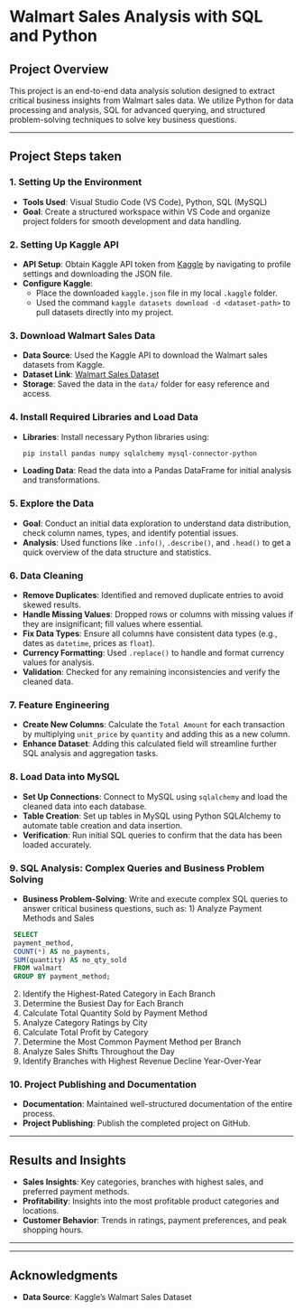# Walmart Sales Analysis with SQL and Python

## Project Overview




This project is an end-to-end data analysis solution designed to extract critical business insights from Walmart sales data. We utilize Python for data processing and analysis, SQL for advanced querying, and structured problem-solving techniques to solve key business questions. 

---

## Project Steps taken

### 1. Setting Up the Environment
   - **Tools Used**: Visual Studio Code (VS Code), Python, SQL (MySQL)
   - **Goal**: Create a structured workspace within VS Code and organize project folders for smooth development and data handling.

### 2. Setting Up Kaggle API
   - **API Setup**: Obtain Kaggle API token from [Kaggle](https://www.kaggle.com/) by navigating to profile settings and downloading the JSON file.
   - **Configure Kaggle**: 
      - Place the downloaded `kaggle.json` file in my local `.kaggle` folder.
      - Used the command `kaggle datasets download -d <dataset-path>` to pull datasets directly into my project.

### 3. Download Walmart Sales Data
   - **Data Source**: Used the Kaggle API to download the Walmart sales datasets from Kaggle.
   - **Dataset Link**: [Walmart Sales Dataset](https://www.kaggle.com/najir0123/walmart-10k-sales-datasets)
   - **Storage**: Saved the data in the `data/` folder for easy reference and access.

### 4. Install Required Libraries and Load Data
   - **Libraries**: Install necessary Python libraries using:
     ```bash
     pip install pandas numpy sqlalchemy mysql-connector-python 
     ```
   - **Loading Data**: Read the data into a Pandas DataFrame for initial analysis and transformations.

### 5. Explore the Data
   - **Goal**: Conduct an initial data exploration to understand data distribution, check column names, types, and identify potential issues.
   - **Analysis**: Used functions like `.info()`, `.describe()`, and `.head()` to get a quick overview of the data structure and statistics.

### 6. Data Cleaning
   - **Remove Duplicates**: Identified and removed duplicate entries to avoid skewed results.
   - **Handle Missing Values**: Dropped rows or columns with missing values if they are insignificant; fill values where essential.
   - **Fix Data Types**: Ensure all columns have consistent data types (e.g., dates as `datetime`, prices as `float`).
   - **Currency Formatting**: Used `.replace()` to handle and format currency values for analysis.
   - **Validation**: Checked for any remaining inconsistencies and verify the cleaned data.

### 7. Feature Engineering
   - **Create New Columns**: Calculate the `Total Amount` for each transaction by multiplying `unit_price` by `quantity` and adding this as a new column.
   - **Enhance Dataset**: Adding this calculated field will streamline further SQL analysis and aggregation tasks.

### 8. Load Data into MySQL 
   - **Set Up Connections**: Connect to MySQL using `sqlalchemy` and load the cleaned data into each database.
   - **Table Creation**: Set up tables in MySQL using Python SQLAlchemy to automate table creation and data insertion.
   - **Verification**: Run initial SQL queries to confirm that the data has been loaded accurately.

### 9. SQL Analysis: Complex Queries and Business Problem Solving
   - **Business Problem-Solving**: Write and execute complex SQL queries to answer critical business questions, such as:
    1) Analyze Payment Methods and Sales
          
   ```sql
    SELECT 
    payment_method,
    COUNT(*) AS no_payments,
    SUM(quantity) AS no_qty_sold
    FROM walmart
    GROUP BY payment_method;
   ```

   2) Identify the Highest-Rated Category in Each Branch
   3) Determine the Busiest Day for Each Branch
   4) Calculate Total Quantity Sold by Payment Method
   5) Analyze Category Ratings by City
   6) Calculate Total Profit by Category
   7) Determine the Most Common Payment Method per Branch
   8) Analyze Sales Shifts Throughout the Day
   9) Identify Branches with Highest Revenue Decline Year-Over-Year


### 10. Project Publishing and Documentation
   - **Documentation**: Maintained well-structured documentation of the entire process.
   - **Project Publishing**: Publish the completed project on GitHub.
---

## Results and Insights

- **Sales Insights**: Key categories, branches with highest sales, and preferred payment methods.
- **Profitability**: Insights into the most profitable product categories and locations.
- **Customer Behavior**: Trends in ratings, payment preferences, and peak shopping hours.

---

---

## Acknowledgments

- **Data Source**: Kaggle’s Walmart Sales Dataset
